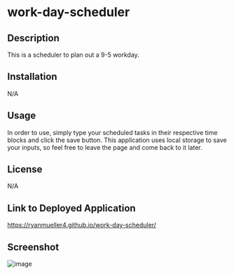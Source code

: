 # work-day-scheduler

## Description

This is a scheduler to plan out a 9-5 workday.

## Installation

N/A

## Usage

In order to use, simply type your scheduled tasks in their respective time blocks and click the save button. This application uses local storage to save your inputs, so feel free to leave the page and come back to it later.

## License

N/A

## Link to Deployed Application

https://ryanmueller4.github.io/work-day-scheduler/

## Screenshot

![image](https://github.com/ryanmueller4/work-day-scheduler/assets/98727619/2bfc1fbd-5d76-41c8-a3b1-817761e71793)
